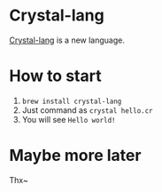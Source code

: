 # Crystal-lang

[Crystal-lang](https://crystal-lang.org/) is a new language.

# How to start

1. `brew install crystal-lang`
2. Just command as `crystal hello.cr`
3. You will see `Hello world!`

# Maybe more later

Thx~